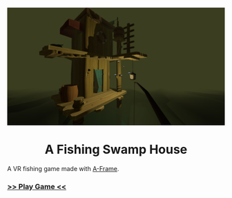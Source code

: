 <p align="center">
    <img src="./public/assets/game-preview.png" alt="Game Screenshot" align="center"/>
</p>
<h1 align="center">A Fishing Swamp House</h1>

A VR fishing game made with [A-Frame](https://aframe.io/).

### [>> Play Game <<](https://onivers.com/daniel/)
